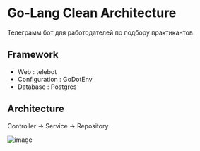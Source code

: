 # Go-Lang Clean Architecture

Телеграмм бот для работодателей по подбору практикантов 

## Framework

- Web : telebot
- Configuration : GoDotEnv
- Database : Postgres

## Architecture

Controller -> Service -> Repository


![image](https://github.com/MorZLE/jobs_bot/assets/122459662/1b72e110-184d-4499-b4e6-a25925b71f68)
